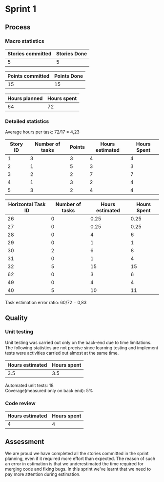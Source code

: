 # Sprint 1
## Process 
### Macro statistics
| Stories committed | Stories Done |
| --- | --- |
| 5 | 5 |

| Points committed | Points Done |
| --- | --- |
| 15 | 15 |

| Hours planned | Hours spent |
| --- | --- |
| 64 | 72 |

### Detailed statistics

Average hours per task: 72/17 = 4,23 

| Story ID | Number of tasks | Points | Hours estimated | Hours Spent |
| --- | --- | --- | --- | --- |
| 1 | 3 | 3 | 4 | 4 |
| 2 | 1 | 5 | 3 | 3 |
| 3 | 2 | 2 | 7 | 7 |
| 4 | 1 | 3 | 2 | 4 |
| 5 | 3 | 2 | 4 | 4 |

| Horizontal Task ID | Number of tasks | Hours estimated | Hours Spent |
| --- | --- | --- | --- |
| 26 | 0 | 0.25 | 0.25 |
| 27 | 0 | 0.25 | 0.25 |
| 28 | 0 | 4 | 6 |
| 29 | 0 | 1 | 1 |
| 30 | 2 | 6 | 8 |
| 31 | 0 | 1 | 4 |
| 32 | 5 | 15 | 15 |
| 62 | 0 | 3 | 6 |
| 49 | 0 | 4 | 4 |
| 40 | 5 | 10 | 11 |

Task estimation error ratio: 60/72 = 0,83

## Quality
### Unit testing
Unit testing was carried out only on the back-end due to time limitations. The following statistics are not precise since learning testing and implement tests were activities carried out almost at the same time. 

| Hours estimated | Hours spent |
| --- | --- |
| 3.5 | 3.5 |

Automated unit tests: 18  
Coverage(measured only on back end): 5%  

### Code review
| Hours estimated | Hours spent |
| --- | --- |
| 4 | 4 |

## Assessment
We are proud we have completed all the stories committed in the sprint planning, even if it required more effort than expected. The reason of such an error in estimation is that we underestimated the time required for merging code and fixing bugs. In this sprint we've learnt that we need to pay more attention during estimation.